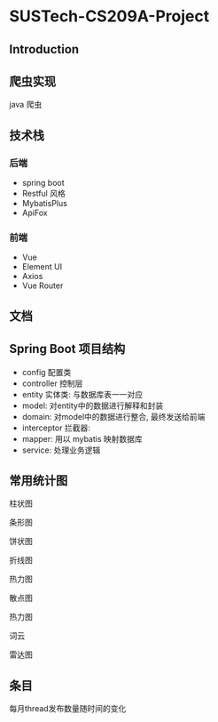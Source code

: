# SUSTech-CS209A-Project

## Introduction



## 爬虫实现

java 爬虫





## 技术栈

### 后端

+ spring boot
+ Restful 风格
+ MybatisPlus
+ ApiFox

### 前端

+ Vue
+ Element UI
+ Axios
+ Vue Router



## 文档



## Spring Boot 项目结构

+ config 配置类
+ controller 控制层
+ entity 实体类: 与数据库表一一对应
+ model: 对entity中的数据进行解释和封装
+ domain: 对model中的数据进行整合, 最终发送给前端
+ interceptor 拦截器: 
+ mapper: 用以 mybatis 映射数据库 
+ service: 处理业务逻辑



## 常用统计图

柱状图

条形图

饼状图

折线图

热力图

散点图

热力图

词云

雷达图



## 条目

每月thread发布数量随时间的变化


